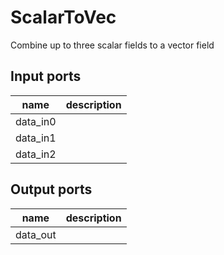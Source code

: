 
# ScalarToVec
Combine up to three scalar fields to a vector field

## Input ports
|name|description|
|-|-|
|data_in0||
|data_in1||
|data_in2||


## Output ports
|name|description|
|-|-|
|data_out||
